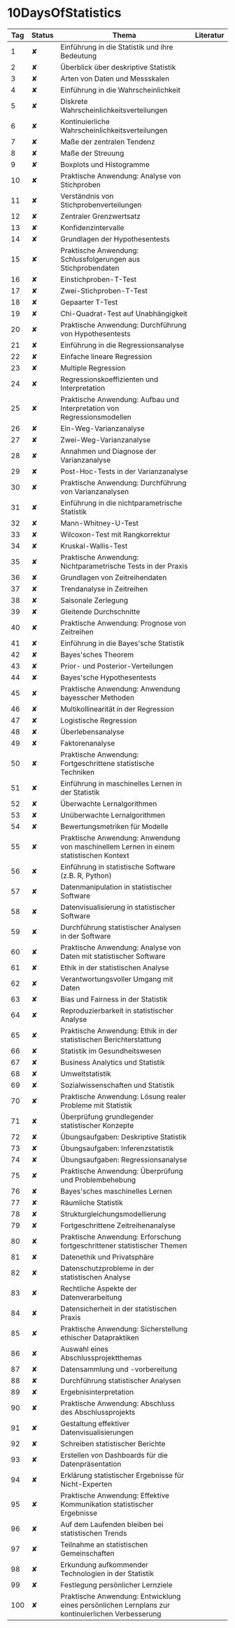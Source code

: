 # 10DaysOfStatistics


| Tag | Status | Thema                                        | Literatur                             |
| --- | ------ | -------------------------------------------- | ---------------------------------------|
| 1   | ✘      | Einführung in die Statistik und ihre Bedeutung |                                       |
| 2   | ✘      | Überblick über deskriptive Statistik           |                                       |
| 3   | ✘      | Arten von Daten und Messskalen                 |                                       |
| 4   | ✘      | Einführung in die Wahrscheinlichkeit           |                                       |
| 5   | ✘      | Diskrete Wahrscheinlichkeitsverteilungen      |                                       |
| 6   | ✘      | Kontinuierliche Wahrscheinlichkeitsverteilungen|                                      |
| 7   | ✘      | Maße der zentralen Tendenz                    |                                       |
| 8   | ✘      | Maße der Streuung                             |                                       |
| 9   | ✘      | Boxplots und Histogramme                       |                                       |
| 10  | ✘      | Praktische Anwendung: Analyse von Stichproben |                                       |
| 11  | ✘      | Verständnis von Stichprobenverteilungen        |                                       |
| 12  | ✘      | Zentraler Grenzwertsatz                        |                                       |
| 13  | ✘      | Konfidenzintervalle                            |                                       |
| 14  | ✘      | Grundlagen der Hypothesentests                |                                       |
| 15  | ✘      | Praktische Anwendung: Schlussfolgerungen aus Stichprobendaten |                   |
| 16  | ✘      | Einstichproben-T-Test                          |                                       |
| 17  | ✘      | Zwei-Stichproben-T-Test                        |                                       |
| 18  | ✘      | Gepaarter T-Test                              |                                       |
| 19  | ✘      | Chi-Quadrat-Test auf Unabhängigkeit           |                                       |
| 20  | ✘      | Praktische Anwendung: Durchführung von Hypothesentests |                          |
| 21  | ✘      | Einführung in die Regressionsanalyse           |                                       |
| 22  | ✘      | Einfache lineare Regression                   |                                       |
| 23  | ✘      | Multiple Regression                           |                                       |
| 24  | ✘      | Regressionskoeffizienten und Interpretation   |                                       |
| 25  | ✘      | Praktische Anwendung: Aufbau und Interpretation von Regressionsmodellen |      |
| 26  | ✘      | Ein-Weg-Varianzanalyse                         |                                       |
| 27  | ✘      | Zwei-Weg-Varianzanalyse                        |                                       |
| 28  | ✘      | Annahmen und Diagnose der Varianzanalyse      |                                       |
| 29  | ✘      | Post-Hoc-Tests in der Varianzanalyse           |                                       |
| 30  | ✘      | Praktische Anwendung: Durchführung von Varianzanalysen |                      |
| 31  | ✘      | Einführung in die nichtparametrische Statistik |                                     |
| 32  | ✘      | Mann-Whitney-U-Test                           |                                       |
| 33  | ✘      | Wilcoxon-Test mit Rangkorrektur               |                                       |
| 34  | ✘      | Kruskal-Wallis-Test                           |                                       |
| 35  | ✘      | Praktische Anwendung: Nichtparametrische Tests in der Praxis |               |
| 36  | ✘      | Grundlagen von Zeitreihendaten                |                                       |
| 37  | ✘      | Trendanalyse in Zeitreihen                    |                                       |
| 38  | ✘      | Saisonale Zerlegung                           |                                       |
| 39  | ✘      | Gleitende Durchschnitte                       |                                       |
| 40  | ✘      | Praktische Anwendung: Prognose von Zeitreihen |                                       |
| 41  | ✘      | Einführung in die Bayes'sche Statistik         |                                     |
| 42  | ✘      | Bayes'sches Theorem                           |                                       |
| 43  | ✘      | Prior- und Posterior-Verteilungen             |                                       |
| 44  | ✘      | Bayes'sche Hypothesentests                    |                                       |
| 45  | ✘      | Praktische Anwendung: Anwendung bayesscher Methoden |                         |
| 46  | ✘      | Multikollinearität in der Regression          |                                       |
| 47  | ✘      | Logistische Regression                        |                                       |
| 48  | ✘      | Überlebensanalyse                             |                                       |
| 49  | ✘      | Faktorenanalyse                               |                                       |
| 50  | ✘      | Praktische Anwendung: Fortgeschrittene statistische Techniken |               |
| 51  | ✘      | Einführung in maschinelles Lernen in der Statistik |                              |
| 52  | ✘      | Überwachte Lernalgorithmen                    |                                       |
| 53  | ✘      | Unüberwachte Lernalgorithmen                  |                                       |
| 54  | ✘      | Bewertungsmetriken für Modelle                 |                                       |
| 55  | ✘      | Praktische Anwendung: Anwendung von maschinellem Lernen in einem statistischen Kontext | |
| 56  | ✘      | Einführung in statistische Software (z.B. R, Python) |                         |
| 57  | ✘      | Datenmanipulation in statistischer Software    |                                       |
| 58  | ✘      | Datenvisualisierung in statistischer Software  |                                       |
| 59  | ✘      | Durchführung statistischer Analysen in der Software |                              |
| 60  | ✘      | Praktische Anwendung: Analyse von Daten mit statistischer Software |             |
| 61  | ✘      | Ethik in der statistischen Analyse             |                                       |
| 62  | ✘      | Verantwortungsvoller Umgang mit Daten          |                                       |
| 63  | ✘      | Bias und Fairness in der Statistik             |                                       |
| 64  | ✘      | Reproduzierbarkeit in statistischer Analyse    |                                       |
| 65  | ✘      | Praktische Anwendung: Ethik in der statistischen Berichterstattung |           |
| 66  | ✘      | Statistik im Gesundheitswesen                  |                                       |
| 67  | ✘      | Business Analytics und Statistik               |                                       |
| 68  | ✘      | Umweltstatistik                               |                                       |
| 69  | ✘      | Sozialwissenschaften und Statistik            |                                       |
| 70  | ✘      | Praktische Anwendung: Lösung realer Probleme mit Statistik |                 |
| 71  | ✘      | Überprüfung grundlegender statistischer Konzepte |                                   |
| 72  | ✘      | Übungsaufgaben: Deskriptive Statistik          |                                       |
| 73  | ✘      | Übungsaufgaben: Inferenzstatistik              |                                       |
| 74  | ✘      | Übungsaufgaben: Regressionsanalyse             |                                       |
| 75  | ✘      | Praktische Anwendung: Überprüfung und Problembehebung |                        |
| 76  | ✘      | Bayes'sches maschinelles Lernen               |                                       |
| 77  | ✘      | Räumliche Statistik                           |                                       |
| 78  | ✘      | Strukturgleichungsmodellierung                |                                       |
| 79  | ✘      | Fortgeschrittene Zeitreihenanalyse            |                                       |
| 80  | ✘      | Praktische Anwendung: Erforschung fortgeschrittener statistischer Themen |     |
| 81  | ✘      | Datenethik und Privatsphäre                   |                                       |
| 82  | ✘      | Datenschutzprobleme in der statistischen Analyse |                               |
| 83  | ✘      | Rechtliche Aspekte der Datenverarbeitung       |                                       |
| 84  | ✘      | Datensicherheit in der statistischen Praxis    |                                       |
| 85  | ✘      | Praktische Anwendung: Sicherstellung ethischer Datapraktiken |                 |
| 86  | ✘      | Auswahl eines Abschlussprojektthemas           |                                       |
| 87  | ✘      | Datensammlung und -vorbereitung                |                                       |
| 88  | ✘      | Durchführung statistischer Analysen            |                                       |
| 89  | ✘      | Ergebnisinterpretation                        |                                       |
| 90  | ✘      | Praktische Anwendung: Abschluss des Abschlussprojekts |                         |
| 91  | ✘      | Gestaltung effektiver Datenvisualisierungen    |                                       |
| 92  | ✘      | Schreiben statistischer Berichte               |                                       |
| 93  | ✘      | Erstellen von Dashboards für die Datenpräsentation |                           |
| 94  | ✘      | Erklärung statistischer Ergebnisse für Nicht-Experten |                         |
| 95  | ✘      | Praktische Anwendung: Effektive Kommunikation statistischer Ergebnisse |      |
| 96  | ✘      | Auf dem Laufenden bleiben bei statistischen Trends |                           |
| 97  | ✘      | Teilnahme an statistischen Gemeinschaften     |                                       |
| 98  | ✘      | Erkundung aufkommender Technologien in der Statistik |                      |
| 99  | ✘      | Festlegung persönlicher Lernziele             |                                       |
| 100 | ✘      | Praktische Anwendung: Entwicklung eines persönlichen Lernplans zur kontinuierlichen Verbesserung | |
